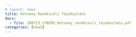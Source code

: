 ```yaml
---
# layout: news
title: Kötvény Rendkívüli Tájékoztató
docs:
  - file: 200723_CYBERG_Kotveny_rendkivuli_tajekoztato.pdf
categories: [news]
---
```

